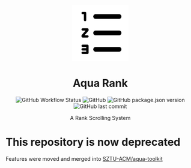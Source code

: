 <p align="center"><img width="150" height="150" src="./public/logo.svg"></p>
<h1 align="center">Aqua Rank</h1>
<p align="center"><img alt="GitHub Workflow Status" src="https://img.shields.io/github/actions/workflow/status/SamuNatsu/aqua-rank/ci.yml"> <img alt="GitHub" src="https://img.shields.io/github/license/SamuNatsu/aqua-rank"> <img alt="GitHub package.json version" src="https://img.shields.io/github/package-json/v/SamuNatsu/aqua-rank"> <img alt="GitHub last commit" src="https://img.shields.io/github/last-commit/SamuNatsu/aqua-rank"></p>
<p align="center">A Rank Scrolling System</p>

# This repository is now deprecated

Features were moved and merged into [SZTU-ACM/aqua-toolkit](https://github.com/SZTU-ACM/aqua-toolkit)
